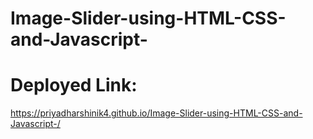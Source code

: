# Image-Slider-using-HTML-CSS-and-Javascript-

# Deployed Link:

https://priyadharshinik4.github.io/Image-Slider-using-HTML-CSS-and-Javascript-/
